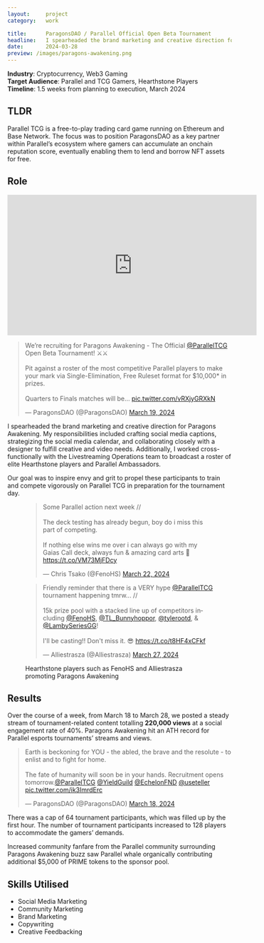 ```yaml
---
layout:     project
category:   work

title:      ParagonsDAO / Parallel Official Open Beta Tournament
headline:   I spearheaded the brand marketing and creative direction for Paragons Awakening - Parallel First Official Open Beta Tournament to onboard traditional Hearthstone and TCG gamers (web2) to try out Free-to-Play Parallel TCG (web3). 
date:       2024-03-28
preview: /images/paragons-awakening.png
---
```


**Industry**: Cryptocurrency, Web3 Gaming<br>
**Target Audience**: Parallel and TCG Gamers, Hearthstone Players <br>
**Timeline**: 1.5 weeks from planning to execution, March 2024<br>

## TLDR 

Parallel TCG is a free-to-play trading card game running on Ethereum and Base Network. The focus was to position ParagonsDAO as a key partner within Parallel’s ecosystem where gamers can accumulate an onchain reputation score, eventually enabling them to lend and borrow NFT assets for free.

## Role 

<p>
<iframe width="560" height="315" src="https://www.youtube.com/embed/videoseries?si=_Oh7cIqhcgqTuX9i&amp;list=PLkCF3wkA4ylBKqOjQAG4bElT6NOQBIdst" title="YouTube video player" frameborder="0" allow="accelerometer; autoplay; clipboard-write; encrypted-media; gyroscope; picture-in-picture; web-share" referrerpolicy="strict-origin-when-cross-origin" allowfullscreen></iframe></p>

<p><blockquote class="twitter-tweet" data-media-max-width="560"><p lang="en" dir="ltr">We’re recruiting for Paragons Awakening - The Official <a href="https://twitter.com/ParallelTCG?ref_src=twsrc%5Etfw">@ParallelTCG</a> Open Beta Tournament! ⚔️⚔️<br><br>Pit against a roster of the most competitive Parallel players to make your mark via Single-Elimination, Free Ruleset format for $10,000* in prizes.<br><br>Quarters to Finals matches will be… <a href="https://t.co/vRXjyGRXkN">pic.twitter.com/vRXjyGRXkN</a></p>&mdash; ParagonsDAO (@ParagonsDAO) <a href="https://twitter.com/ParagonsDAO/status/1770092089629368647?ref_src=twsrc%5Etfw">March 19, 2024</a></blockquote> <script async src="https://platform.twitter.com/widgets.js" charset="utf-8"></script></p>

I spearheaded the brand marketing and creative direction for Paragons Awakening. My responsibilities included crafting social media captions, strategizing the social media calendar, and collaborating closely with a designer to fulfill creative and video needs. Additionally, I worked cross-functionally with the Livestreaming Operations team to broadcast a roster of elite Hearthstone players and Parallel Ambassadors. 

<p>Our goal was to inspire envy and grit to propel these participants to train and compete vigorously on Parallel TCG in preparation for the tournament day. </P>

<figure>
<blockquote class="twitter-tweet"><p lang="en" dir="ltr">Some Parallel action next week //<br><br>The deck testing has already begun, boy do i miss this part of competing.<br><br>If nothing else wins me over i can always go with my Gaias Call deck, always fun &amp; amazing card arts 💚 <a href="https://t.co/VM73MjFDcy">https://t.co/VM73MjFDcy</a></p>&mdash; Chris Tsako (@FenoHS) <a href="https://twitter.com/FenoHS/status/1771295480518987889?ref_src=twsrc%5Etfw">March 22, 2024</a></blockquote> <script async src="https://platform.twitter.com/widgets.js" charset="utf-8"></script>
<blockquote class="twitter-tweet"><p lang="en" dir="ltr">Friendly reminder that there is a VERY hype <a href="https://twitter.com/ParallelTCG?ref_src=twsrc%5Etfw">@ParallelTCG</a> tournament happening tmrw... //<br><br>15k prize pool with a stacked line up of competitors including <a href="https://twitter.com/FenoHS?ref_src=twsrc%5Etfw">@FenoHS</a>, <a href="https://twitter.com/TL_Bunnyhoppor?ref_src=twsrc%5Etfw">@TL_Bunnyhoppor</a>, <a href="https://twitter.com/tylerootd?ref_src=twsrc%5Etfw">@tylerootd</a>, &amp; <a href="https://twitter.com/LambySeriesGG?ref_src=twsrc%5Etfw">@LambySeriesGG</a>!<br><br>I&#39;ll be casting!! Don&#39;t miss it. 😎 <a href="https://t.co/t8HF4xCFkf">https://t.co/t8HF4xCFkf</a></p>&mdash; Alliestrasza (@Alliestrasza) <a href="https://twitter.com/Alliestrasza/status/1773128095685599527?ref_src=twsrc%5Etfw">March 27, 2024</a></blockquote> <script async src="https://platform.twitter.com/widgets.js" charset="utf-8"></script>
<figcaption>Hearthstone players such as FenoHS and Alliestrasza promoting Paragons Awakening</figcaption>
</figure>

## Results

Over the course of a week, from March 18 to March 28, we posted a steady stream of tournament-related content totalling <b>220,000 views</b> at a social engagement rate of 40%. Paragons Awakening hit an ATH record for Parallel esports tournaments’ streams and views.

<blockquote class="twitter-tweet"><p lang="en" dir="ltr">Earth is beckoning for YOU - the abled, the brave and the resolute - to enlist and to fight for home.<br><br>The fate of humanity will soon be in your hands. Recruitment opens tomorrow.<a href="https://twitter.com/ParallelTCG?ref_src=twsrc%5Etfw">@ParallelTCG</a> <a href="https://twitter.com/YieldGuild?ref_src=twsrc%5Etfw">@YieldGuild</a> <a href="https://twitter.com/EchelonFND?ref_src=twsrc%5Etfw">@EchelonFND</a> <a href="https://twitter.com/useteller?ref_src=twsrc%5Etfw">@useteller</a> <a href="https://t.co/ik3ImrdErc">pic.twitter.com/ik3ImrdErc</a></p>&mdash; ParagonsDAO (@ParagonsDAO) <a href="https://twitter.com/ParagonsDAO/status/1769752922932248772?ref_src=twsrc%5Etfw">March 18, 2024</a></blockquote> <script async src="https://platform.twitter.com/widgets.js" charset="utf-8"></script>

There was a cap of 64 tournament participants, which was filled up by the first hour. The number of tournament participants increased to 128 players to accommodate the gamers’ demands. 

Increased community fanfare from the Parallel community surrounding Paragons Awakening buzz saw Parallel whale organically contributing additional $5,000 of PRIME tokens to the sponsor pool. 

## Skills Utilised
- Social Media Marketing
- Community Marketing 
- Brand Marketing 
- Copywriting 
- Creative Feedbacking

